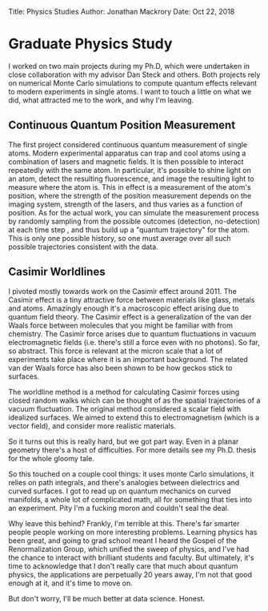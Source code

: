 Title: Physics Studies
Author: Jonathan Mackrory
Date: Oct 22, 2018


# Graduate Physics Study

I worked on two main projects during my Ph.D, 
which were undertaken in close collaboration with my advisor Dan Steck and others. 
Both projects rely on numerical Monte Carlo simulations to compute quantum effects 
relevant to modern experiments in single atoms. 
I want to touch a little on what we did, what attracted me to the work,
and why I'm leaving.

## Continuous Quantum Position Measurement

The first project considered continuous quantum measurement of single atoms.
Modern experimental apparatus can trap and cool atoms using a combination of lasers and 
magnetic fields. It is then possible to interact repeatedly with the same atom. 
In particular, it's possible to shine light on an atom, detect the resulting fluorescence,
and image the resulting light to measure where the atom is.
This in effect is a measurement of the atom's position, where the strength of the 
position measurement depends on the imaging system, strength of the lasers, and thus varies 
as a function of position.
As for the actual work, you can simulate the measurement process by 
randomly sampling from the possible outcomes (detection, no-detection) at each time step ,
and thus build up a "quantum trajectory" for the atom.  This is only one possible history,
so one must average over all such possible trajectories consistent with the data.

## Casimir Worldlines

I pivoted mostly towards work on the Casimir effect around 2011.
The Casimir effect is a tiny attractive force between materials like glass, metals and atoms.
Amazingly enough it's a macroscopic effect arising due to quantum field theory. 
The Casimir effect is a generalization of the van der Waals force 
between molecules that you might be familiar with from chemistry. 
The Casimir force arises due to quantum fluctuations in vacuum electromagnetic fields
(i.e. there's still a force even with no photons).
So far, so abstract.  This force is relevant at the micron scale that a lot of 
experiments take place where it is an important background. 
The related van der Waals force has also been shown to be how geckos stick to surfaces.

The worldline method is a method for calculating Casimir forces using closed random walks
which can be thought of as the spatial trajectories of a vacuum fluctuation.
The original method considered a scalar field with idealized surfaces.
We aimed to extend this to electromagnetism (which is a vector field),
and consider more realistic materials. 

So it turns out this is really hard, but we got part way. 
Even in a planar geometry there's a host of difficulties. 
For more details see my Ph.D. thesis for the whole gloomy tale.

So this touched on a couple cool things: it uses monte Carlo simulations,
it relies on path integrals, and there's analogies between dielectrics and curved surfaces.
I got to read up on quantum mechanics on curved manifolds, a whole lot of complicated math,
all for something that ties into an experiment. 
Pity I'm a fucking moron and couldn't seal the deal.

Why leave this behind?
Frankly, I'm terrible at this.  There's far smarter people people working on more interesting problems.
Learning physics has been great, and going to grad school meant I heard the Gospel of the Renormalization Group,
which unified the sweep of physics, and I've had the chance to interact with brilliant students and faculty.
But ultimately, it's time to acknowledge that I don't really care that much about quantum physics,
the applications are perpetually 20 years away, 
I'm not that good enough at it, and it's time to move on.

But don't worry, I'll be much better at data science.  Honest. 
